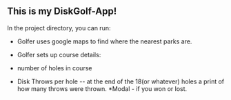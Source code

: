 
## This is my DiskGolf-App!

In the project directory, you can run:
 - Golfer uses google maps to find where the nearest parks are.

- Golfer sets up course details:
- number of holes in course
- Disk Throws per hole
-- at the end of the 18(or whatever) holes a print of how many throws were thrown. *Modal - if you won or lost.
